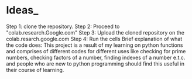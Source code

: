 # Ideas_
Step 1: clone the repository.
Step 2: Proceed to "colab.research.Google.com"
Step 3: Upload the cloned repository on the colab.resarch.google.com
Step 4: Run the cells
Brief explanation of what the code does: This project is a result of my learning on python functions and comprises of different codes for different uses like checking for prime numbers, checking factors of a number, finding indexes of a number e.t.c. and people who are new to python programming should find this useful in their course of learning.
